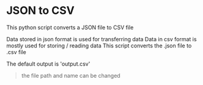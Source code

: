 # JSON to CSV

This python script converts a JSON file to CSV file

Data stored in json format is used for transferring data
Data in csv format is mostly used for storing / reading data
This script converts the .json file to .csv file


The default output is 'output.csv'
>the file path and name can be changed